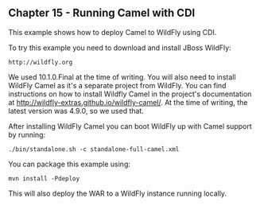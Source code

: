 Chapter 15 - Running Camel with CDI
--------------------------

This example shows how to deploy Camel to WildFly using CDI.

To try this example you need to download and install JBoss WildFly:

    http://wildfly.org

We used 10.1.0.Final at the time of writing. You will also need to install WildFly Camel 
as it's a separate project from WildFly. You can find instructions on how to install 
Wildfly Camel in the project's documentation at http://wildfly-extras.github.io/wildfly-camel/. 
At the time of writing, the latest version was 4.9.0, so we used that.

After installing WildFly Camel you can boot WildFly up with Camel support by running:

    ./bin/standalone.sh -c standalone-full-camel.xml

You can package this example using:

    mvn install -Pdeploy

This will also deploy the WAR to a WildFly instance running locally.



